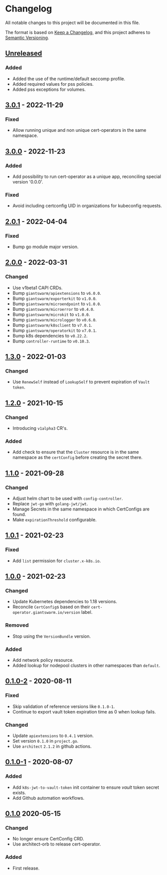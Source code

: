 # Changelog

All notable changes to this project will be documented in this file.

The format is based on [Keep a Changelog](https://keepachangelog.com/en/1.0.0/),
and this project adheres to [Semantic Versioning](https://semver.org/spec/v2.0.0.html).

## [Unreleased]

### Added

- Added the use of the runtime/default seccomp profile.
- Added required values for pss policies.
- Added pss exceptions for volumes.

## [3.0.1] - 2022-11-29

### Fixed

- Allow running unique and non unique cert-operators in the same namespace.

## [3.0.0] - 2022-11-23

### Added

- Add possibility to run cert-operator as a unique app, reconciling special version '0.0.0'.

### Fixed

- Avoid including certconfig UID in organizations for kubeconfig requests.

## [2.0.1] - 2022-04-04

### Fixed

- Bump go module major version.

## [2.0.0] - 2022-03-31

### Changed

- Use v1beta1 CAPI CRDs.
- Bump `giantswarm/apiextensions` to `v6.0.0`.
- Bump `giantswarm/exporterkit` to `v1.0.0`.
- Bump `giantswarm/microendpoint` to `v1.0.0`.
- Bump `giantswarm/microerror` to `v0.4.0`.
- Bump `giantswarm/microkit` to `v1.0.0`.
- Bump `giantswarm/micrologger` to `v0.6.0`.
- Bump `giantswarm/k8sclient` to `v7.0.1`.
- Bump `giantswarm/operatorkit` to `v7.0.1`.
- Bump k8s dependencies to `v0.22.2`.
- Bump `controller-runtime` to `v0.10.3`.

## [1.3.0] - 2022-01-03

### Changed

- Use `RenewSelf` instead of `LookupSelf` to prevent expiration of `Vault token`.

## [1.2.0] - 2021-10-15

### Changed

- Introducing `v1alpha3` CR's.

### Added

- Add check to ensure that the `Cluster` resource is in the same namespace as the `certConfig` before creating the secret there.

## [1.1.0] - 2021-09-28

### Changed

- Adjust helm chart to be used with `config-controller`.
- Replace `jwt-go` with `golang-jwt/jwt`.
- Manage Secrets in the same namespace in which CertConfigs are found.
- Make `expirationThreshold` configurable.

## [1.0.1] - 2021-02-23

### Fixed

- Add `list` permission for `cluster.x-k8s.io`.

## [1.0.0] - 2021-02-23

### Changed

- Update Kubernetes dependencies to 1.18 versions.
- Reconcile `CertConfig`s based on their `cert-operator.giantswarm.io/version` label.

### Removed

- Stop using the `VersionBundle` version.

### Added

- Add network policy resource.
- Added lookup for nodepool clusters in other namespaces than `default`.

## [0.1.0-2] - 2020-08-11

### Fixed

- Skip validation of reference versions like `0.1.0-1`.
- Continue to export vault token expiration time as 0 when lookup fails.

### Changed

- Update `apiextensions` to `0.4.1` version.
- Set version `0.1.0` in `project.go`.
- Use `architect` `2.1.2` in github actions.

## [0.1.0-1] - 2020-08-07

### Added

- Add `k8s-jwt-to-vault-token` init container to ensure *vault* token secret exists.
- Add Github automation workflows.

## [0.1.0] 2020-05-15

### Changed

- No longer ensure CertConfig CRD.
- Use architect-orb to release cert-operator.

### Added

- First release.

[Unreleased]: https://github.com/giantswarm/cert-operator/compare/v3.0.1...HEAD
[3.0.1]: https://github.com/giantswarm/cert-operator/compare/v3.0.0...v3.0.1
[3.0.0]: https://github.com/giantswarm/cert-operator/compare/v2.0.1...v3.0.0
[2.0.1]: https://github.com/giantswarm/cert-operator/compare/v2.0.0...v2.0.1
[2.0.0]: https://github.com/giantswarm/cert-operator/compare/v1.3.0...v2.0.0
[1.3.0]: https://github.com/giantswarm/cert-operator/compare/v1.2.0...v1.3.0
[1.2.0]: https://github.com/giantswarm/cert-operator/compare/v1.1.0...v1.2.0
[1.1.0]: https://github.com/giantswarm/cert-operator/compare/v1.0.1...v1.1.0
[1.0.1]: https://github.com/giantswarm/cert-operator/compare/v1.0.0...v1.0.1
[1.0.0]: https://github.com/giantswarm/cert-operator/compare/v0.1.0-2...v1.0.0
[0.1.0-2]: https://github.com/giantswarm/cert-operator/compare/v0.1.0-1...v0.1.0-2
[0.1.0-1]: https://github.com/giantswarm/cert-operator/compare/v0.1.0...v0.1.0-1
[0.1.0]: https://github.com/giantswarm/cert-operator/releases/tag/v0.1.0
